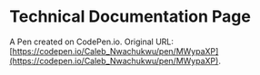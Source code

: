 # Technical Documentation Page

A Pen created on CodePen.io. Original URL: [https://codepen.io/Caleb_Nwachukwu/pen/MWypaXP](https://codepen.io/Caleb_Nwachukwu/pen/MWypaXP).



